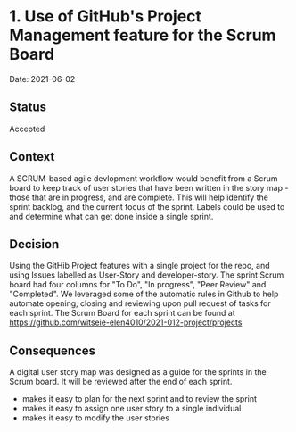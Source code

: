 # 1. Use of GitHub's Project Management feature for the Scrum Board

Date: 2021-06-02

## Status

Accepted 

## Context

A SCRUM-based agile devlopment workflow would benefit from a Scrum board to keep track of user stories that have been written in the story map - those that are in progress, and are complete. This will help identify the sprint backlog, and the current focus of the sprint. Labels could be used to and determine what can get done inside a single sprint.

## Decision

Using the GitHib Project features with a single project for the repo, and using Issues labelled as User-Story and developer-story. The sprint Scrum board had four columns for "To Do", "In progress", "Peer Review" and "Completed". We leveraged some of the automatic rules in Github to help automate opening, closing and reviewing upon pull request of tasks for each sprint. The Scrum Board for each sprint can be found at https://github.com/witseie-elen4010/2021-012-project/projects 

## Consequences

A digital user story map was designed as a guide for the sprints in the Scrum board. It will be reviewed after the end of each sprint.

 * makes it easy to plan for the next sprint and to review the sprint
 * makes it easy to assign one user story to a single individual 
 * makes it easy to modify  the user stories 
 
